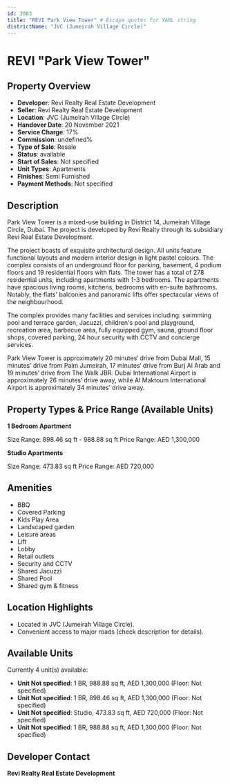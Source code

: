 ```yaml
---
id: 3903
title: "REVI Park View Tower" # Escape quotes for YAML string
districtName: "JVC (Jumeirah Village Circle)"
---
```


# REVI "Park View Tower"

## Property Overview
- **Developer**: Revi Realty Real Estate Development
- **Seller**: Revi Realty Real Estate Development
- **Location**: JVC (Jumeirah Village Circle)
- **Handover Date**: 20 November 2021
- **Service Charge**: 17%
- **Commission**: undefined%
- **Type of Sale**: Resale
- **Status**: available
- **Start of Sales**: Not specified
- **Unit Types**: Apartments
- **Finishes**: Semi Furnished
- **Payment Methods**: Not specified

## Description
Park View Tower is a mixed-use building in District 14, Jumeirah Village Circle, Dubai. The project is developed by Revi Realty through its subsidiary Revi Real Estate Development.

The project boasts of exquisite architectural design. All units feature functional layouts and modern interior design in light pastel colours. The complex consists of an underground floor for parking, basement, 4 podium floors and 19 residential floors with flats. The tower has a total of 278 residential units, including apartments with 1-3 bedrooms. The apartments have spacious living rooms, kitchens, bedrooms with en-suite bathrooms. Notably, the flats' balconies and panoramic lifts offer spectacular views of the neighbourhood.

The complex provides many facilities and services including: swimming pool and terrace garden, Jacuzzi, children's pool and playground, recreation area, barbecue area, fully equipped gym, sauna, ground floor shops, covered parking, 24 hour security with CCTV and concierge services.

Park View Tower is approximately 20 minutes‘ drive from Dubai Mall, 15 minutes’ drive from Palm Jumeirah, 17 minutes‘ drive from Burj Al Arab and 19 minutes’ drive from The Walk JBR. Dubai International Airport is approximately 26 minutes‘ drive away, while Al Maktoum International Airport is approximately 34 minutes’ drive away.

## Property Types & Price Range (Available Units)
**1 Bedroom Apartment**

Size Range: 898.46 sq ft - 988.88 sq ft
Price Range: AED 1,300,000

**Studio Apartments**

Size Range: 473.83 sq ft
Price Range: AED 720,000

## Amenities
- BBQ
- Covered Parking
- Kids Play Area
- Landscaped garden
- Leisure areas
- Lift
- Lobby
- Retail outlets
- Security and CCTV
- Shared Jacuzzi
- Shared Pool
- Shared gym & fitness

## Location Highlights
- Located in JVC (Jumeirah Village Circle).
- Convenient access to major roads (check description for details).

## Available Units
Currently 4 unit(s) available:
- **Unit Not specified**: 1 BR, 988.88 sq ft, AED 1,300,000 (Floor: Not specified)
- **Unit Not specified**: 1 BR, 898.46 sq ft, AED 1,300,000 (Floor: Not specified)
- **Unit Not specified**: Studio, 473.83 sq ft, AED 720,000 (Floor: Not specified)
- **Unit Not specified**: 1 BR, 988.88 sq ft, AED 1,300,000 (Floor: Not specified)

## Developer Contact
**Revi Realty Real Estate Development**
